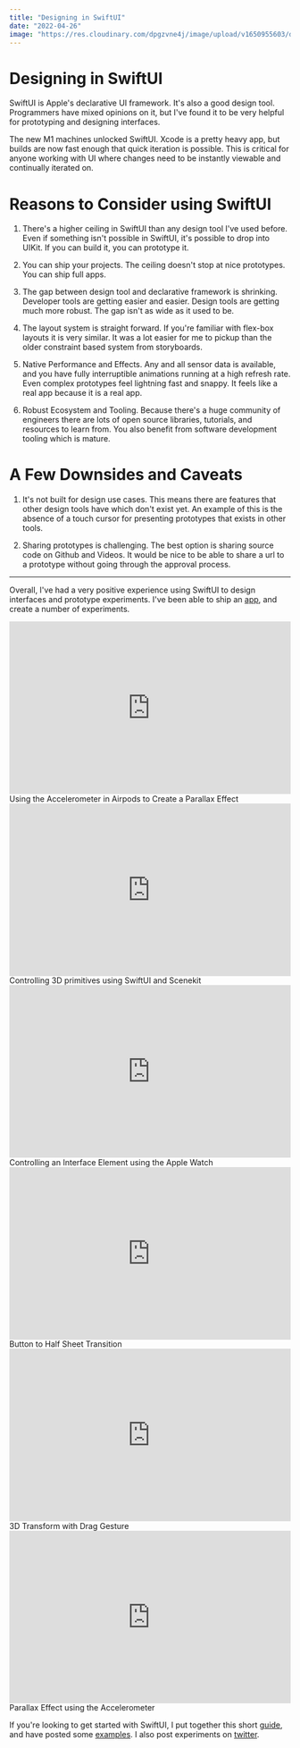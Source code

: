 ```yaml
---
title: "Designing in SwiftUI"
date: "2022-04-26"
image: "https://res.cloudinary.com/dpgzvne4j/image/upload/v1650955603/designinginSwiftui_lm2peb.png"
---
```


# Designing in SwiftUI

SwiftUI is Apple's declarative UI framework. It's also a good design tool. Programmers have mixed opinions on it, but I've found it to be very helpful for prototyping and designing interfaces.

The new M1 machines unlocked SwiftUI. Xcode is a pretty heavy app, but builds are now fast enough that quick iteration is possible. This is critical for anyone working with UI where changes need to be instantly viewable and continually iterated on.

# Reasons to Consider using SwiftUI

1. There's a higher ceiling in SwiftUI than any design tool I've used before. Even if something isn't possible in SwiftUI, it's possible to drop into UIKit. If you can build it, you can prototype it.

2. You can ship your projects. The ceiling doesn't stop at nice prototypes. You can ship full apps.

3. The gap between design tool and declarative framework is shrinking. Developer tools are getting easier and easier. Design tools are getting much more robust. The gap isn't as wide as it used to be.

4. The layout system is straight forward. If you're familiar with flex-box layouts it is very similar. It was a lot easier for me to pickup than the older constraint based system from storyboards.

5. Native Performance and Effects. Any and all sensor data is available, and you have fully interruptible animations running at a high refresh rate. Even complex prototypes feel lightning fast and snappy. It feels like a real app because it is a real app.

6. Robust Ecosystem and Tooling. Because there's a huge community of engineers there are lots of open source libraries, tutorials, and resources to learn from. You also benefit from software development tooling which is mature.

# A Few Downsides and Caveats

1. It's not built for design use cases. This means there are features that other design tools have which don't exist yet. An example of this is the absence of a touch cursor for presenting prototypes that exists in other tools.

2. Sharing prototypes is challenging. The best option is sharing source code on Github and Videos. It would be nice to be able to share a url to a prototype without going through the approval process.

<hr>

Overall, I've had a very positive experience using SwiftUI to design interfaces and prototype experiments. I've been able to ship an [app](https://quickcapture.xyz), and create a number of experiments.

<div style="position: relative; padding-bottom: 56.25%; padding-top: 25px; height: 0;">
<iframe style="position: absolute; top: 0; left: 0; width: 100%; height: 100%;" src="https://www.youtube.com/embed/AZiutMenQEI" title="YouTube video player" frameborder="0" allow="accelerometer; autoplay; clipboard-write; encrypted-media; gyroscope; picture-in-picture" allowfullscreen></iframe>
</div>
<figcaption>Using the Accelerometer in Airpods to Create a Parallax Effect</figcaption>

<div style="position: relative; padding-bottom: 56.25%; padding-top: 25px; height: 0;">
<iframe style="position: absolute; top: 0; left: 0; width: 100%; height: 100%;" src="https://www.youtube.com/embed/zDbsxEI_GxA" title="YouTube video player" frameborder="0" allow="accelerometer; autoplay; clipboard-write; encrypted-media; gyroscope; picture-in-picture" allowfullscreen></iframe>
</div>
<figcaption>Controlling 3D primitives using SwiftUI and Scenekit</figcaption>

<div style="position: relative; padding-bottom: 56.25%; padding-top: 25px; height: 0;">
<iframe style="position: absolute; top: 0; left: 0; width: 100%; height: 100%;" src="https://www.youtube.com/embed/o7-FT0OluLI" title="YouTube video player" frameborder="0" allow="accelerometer; autoplay; clipboard-write; encrypted-media; gyroscope; picture-in-picture" allowfullscreen></iframe>
</div>
<figcaption>Controlling an Interface Element using the Apple Watch</figcaption>

<div style="position: relative; padding-bottom: 56.25%; padding-top: 25px; height: 0;">
<iframe style="position: absolute; top: 0; left: 0; width: 100%; height: 100%;" src="https://www.youtube.com/embed/ZlF6rnyBbhE" title="YouTube video player" frameborder="0" allow="accelerometer; autoplay; clipboard-write; encrypted-media; gyroscope; picture-in-picture" allowfullscreen></iframe>
</div>
<figcaption>Button to Half Sheet Transition</figcaption>

<div style="position: relative; padding-bottom: 56.25%; padding-top: 25px; height: 0;">
<iframe style="position: absolute; top: 0; left: 0; width: 100%; height: 100%;" src="https://www.youtube.com/embed/vasnymyMys4" title="YouTube video player" frameborder="0" allow="accelerometer; autoplay; clipboard-write; encrypted-media; gyroscope; picture-in-picture" allowfullscreen></iframe>
</div>
<figcaption>3D Transform with Drag Gesture</figcaption>

<div style="position: relative; padding-bottom: 56.25%; padding-top: 25px; height: 0;">
<iframe style="position: absolute; top: 0; left: 0; width: 100%; height: 100%;" src="https://www.youtube.com/embed/gzKq1xuQNTU" title="YouTube video player" frameborder="0" allow="accelerometer; autoplay; clipboard-write; encrypted-media; gyroscope; picture-in-picture" allowfullscreen></iframe>
</div>
<figcaption>Parallax Effect using the Accelerometer</figcaption>

If you're looking to get started with SwiftUI, I put together this short [guide](https://swiftui.design/guide), and have posted some [examples](https://swiftui.design/examples). I also post experiments on [twitter](https://twitter.com/philipcdavis).
